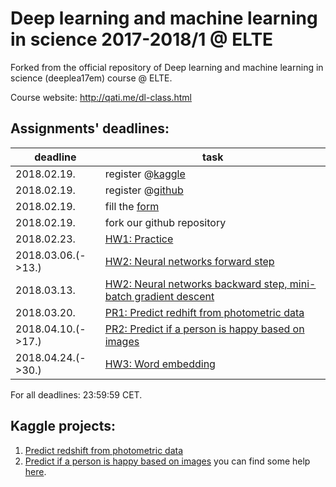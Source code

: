 # Deep learning and machine learning in science 2017-2018/1 @ ELTE
Forked from the official repository of Deep learning and machine learning in science (deeplea17em) course @ ELTE.

Course website: http://qati.me/dl-class.html

## Assignments' deadlines:
| deadline | task |
| --- | --- |
| 2018.02.19. | register @[kaggle](https://kaggle.com) |
| 2018.02.19. | register @[github](https://github.com) |
| 2018.02.19. | fill the [form](https://goo.gl/forms/ogxGGwm4rBT8YzX72) |
| 2018.02.19. | fork our github repository |
| 2018.02.23. | [HW1: Practice](https://github.com/qati/DeepLearningCourse/blob/master/assignments/hw01_numpy.ipynb) |
| 2018.03.06.(->13.) | [HW2: Neural networks forward step](https://github.com/qati/DeepLearningCourse/blob/master/assignments/hw02_neuralnetworks.ipynb) |
| 2018.03.13. | [HW2: Neural networks backward step, mini-batch gradient descent](https://github.com/qati/DeepLearningCourse/blob/master/assignments/hw02_neuralnetworks.ipynb) |
| 2018.03.20. | [PR1: Predict redhift from photometric data](https://www.kaggle.com/c/elte-phys-photoz) |
| 2018.04.10.(->17.) | [PR2: Predict if a person is happy based on images](https://www.kaggle.com/t/94ff0b242e0f4d1f8438f0d2c29aa071) |
| 2018.04.24.(->30.) | [HW3: Word embedding](https://github.com/qati/DeepLearningCourse/blob/master/assignments/hw09_wordembedding.ipynb) |
For all deadlines: 23:59:59 CET.

## Kaggle projects:
1. [Predict redshift from photometric data](https://www.kaggle.com/c/elte-phys-photoz) 
2. [Predict if a person is happy based on images](https://www.kaggle.com/t/94ff0b242e0f4d1f8438f0d2c29aa071) you can find some help [here](https://github.com/qati/DeepLearningCourse/blob/master/demo_notebooks/happiness_kaggle_starter.ipynb). 


